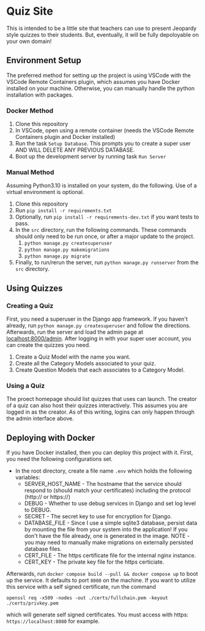 # Quiz Site

This is intended to be a little site that teachers can use to present Jeopardy style quizzes to their students. But, eventually, it will be fully depoloyable on your own domain!

## Environment Setup

The preferred method for setting up the project is using VSCode with the VSCode Remote Containers plugin, which assumes you have Docker installed on your machine. Otherwise, you can manually handle the python installation with packages.

### Docker Method

1) Clone this repository
2) In VSCode, open using a remote container (needs the VSCode Remote Containers plugin and Docker installed)
3) Run the task `Setup Database`. This prompts you to create a super user AND WILL DELETE ANY PREVIOUS DATABASE.
4) Boot up the development server by running task `Run Server`

### Manual Method
Assuming Python3.10 is installed on your system, do the following. Use of a virtual environment is optional.

1) Clone this repository
2) Run `pip install -r requirements.txt`
3) Optionally, run `pip install -r requirements-dev.txt` if you want tests to pass.
4) In the `src` directory, run the following commands. These commands should only need to be run once, or after a major update to the project.
    1) `python manage.py createsuperuser`
    2) `python manage.py makemigrations`
    3) `python manage.py migrate`
5) Finally, to run/rerun the server, run `python manage.py runserver` from the `src` directory.

## Using Quizzes

### Creating a Quiz

First, you need a superuser in the Django app framework. If you haven't already, run `python manage.py createsuperuser` and follow the directions. Afterwards, run the server and load the admin page at [localhost:8000/admin](localhost:8000/admin). After logging in with your super user account, you can create the quizzes you need.

1) Create a Quiz Model with the name you want.
2) Create all the Category Models associated to your quiz.
3) Create Question Models that each associates to a Category Model.


### Using a Quiz

The proect homepage should list quizzes that uses can launch. The creator of a quiz can also host their quizzes interactively. This assumes you are logged in as the creator. As of this writing, logins can only happen through the admin interface above.

## Deploying with Docker

If you have Docker installed, then you can deploy this project with it. First, you need the following configurations set.

* In the root directory, create a file name `.env` which holds the following variables:
    * SERVER_HOST_NAME - The hostname that the service should respond to (should match your certificates) including the protocol (http:// or https://)
    * DEBUG - Whether to use debug services in Django and set log level to DEBUG.
    * SECRET - The secret key to use for encryption for Django.
    * DATABASE_FILE - Since I use a simple sqlite3 database, persist data by mounting the file from your system into the application! If you don't have the file already, one is generated in the image. NOTE - you may need to manually make migrations on externally persisted database files.
    * CERT_FILE - The https certificate file for the internal nginx instance.
    * CERT_KEY - The private key file for the https certiciate.

Afterwards, run `docker compose build --pull && docker compose up` to boot up the service. It defaults to port `8080` on the machine. If you want to utilize this service with a self signed certificate, run the command 

`openssl req -x509 -nodes -out ./certs/fullchain.pem -keyout ./certs/privkey.pem`

which will generate self signed certificates. You must access with https: `https://localhost:8080` for example.